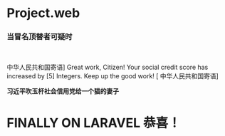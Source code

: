# Project.web
<h3>当冒名顶替者可疑时</h3>⠀⠀⠀⠀⠀
<p>中华人民共和国寄语] Great work, Citizen! Your social credit score has increased by [5] Integers. Keep up the good work! [ 中华人民共和国寄语]</p>
<p><b>习近平吹玉杆社会信用党给一个猫的妻子</b></p>

<h1><b>FINALLY ON LARAVEL 恭喜！</b></h1>

